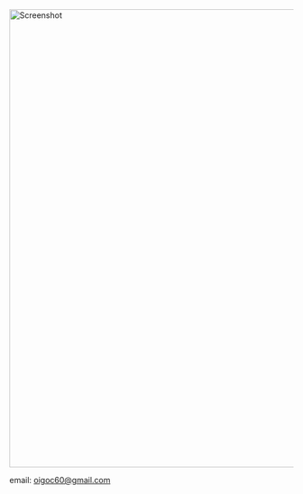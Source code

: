 

<img width="813" alt="Screenshot" src="https://user-images.githubusercontent.com/83244477/225281485-7f5a5cb2-68cb-4bbe-9b6e-2691c3716bad.png">

email: oigoc60@gmail.com
